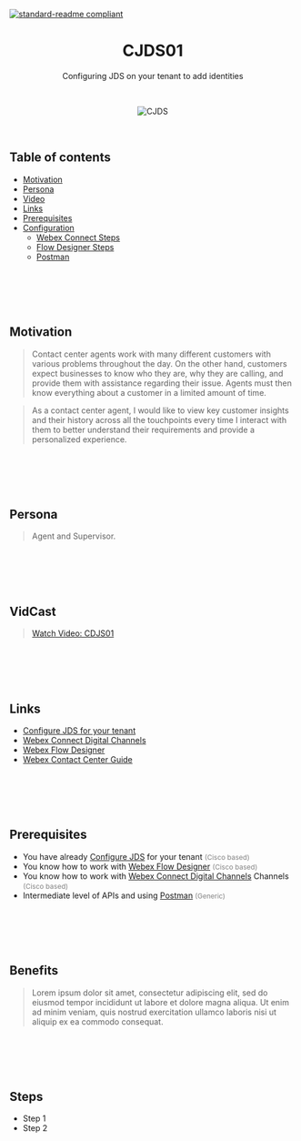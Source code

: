 [![standard-readme compliant](https://img.shields.io/badge/Cisco-WebexCC:_CJDS-brightgreen.svg?style=flat-square)](https://github.com/CiscoDevNet/webex-contact-center-api-samples/tree/main/customer-journey-use-cases)

<h1 align="center"> CJDS01 </h1>

<div align="center" >
  <p>Configuring JDS on your tenant to add identities</p>
</div>

<br>

<p align="center"> 
  <img src="../images/devices-meeting-error-320-cobalt-lime.svg" alt="CJDS" >
</p>

<br>

<h2> Table of contents </h2>

- [Motivation](#motivation)
- [Persona](#persona)
- [Video](#vidcast)
- [Links](#links)
- [Prerequisites](#prerequisites)
- [Configuration](#configuration)
  - [Webex Connect Steps](#wc)
  - [Flow Designer Steps](#fe)
  - [Postman](#pc)

<br>
<br>
<br>
<br>

<h2>Motivation <a id="motivation"></a></h2>

> Contact center agents work with many different customers with various problems throughout the day. On the other hand, customers expect businesses to know who they are, why they are calling, and provide them with assistance regarding their issue. Agents must then know everything about a customer in a limited amount of time.

> As a contact center agent, I would like to view key customer insights and their history across all the touchpoints every time I interact with them to better understand their requirements and provide a personalized experience.

<br>
<br>
<br>
<br>

<h2>Persona <a id="persona"></a></h2>

> Agent and Supervisor.

<br>
<br>
<br>
<br>

<h2> VidCast <a id="vidcast"></a></h2>

> <a href="https://app.vidcast.io/share/455b3f28-7723-4e2b-9c59-c158231c9843" >Watch Video: CDJS01 </a>

<br>
<br>
<br>
<br>

<h2>Links <a id="links"></a></h2>

- [Configure JDS for your tenant](https://developer.webex-cx.com/documentation/guides/journey---getting-started)
- [Webex Connect Digital Channels](https://help.imiconnect.io/)
- [Webex Flow Designer](https://www.cisco.com/c/en/us/td/docs/voice_ip_comm/cust_contact/contact_center/webexcc/SetupandAdministrationGuide_2/b_mp-release-2/wcc-flow-designer.html)
- [Webex Contact Center Guide](https://www.cisco.com/c/en/us/td/docs/voice_ip_comm/cust_contact/contact_center/webexcc/SetupandAdministrationGuide_2/b_mp-release-2.html)

<br>
<br>
<br>
<br>

<h2>Prerequisites <a id="prerequisites"></a></h2>

- You have already [Configure JDS](https://developer.webex-cx.com/documentation/guides/journey---getting-started) for your tenant <span style="font-size:12px;color:gray"> (Cisco based)</span>
- You know how to work with [Webex Flow Designer](https://www.cisco.com/c/en/us/td/docs/voice_ip_comm/cust_contact/contact_center/webexcc/SetupandAdministrationGuide_2/b_mp-release-2/wcc-flow-designer.html) <span style="font-size:12px;color:gray"> (Cisco based)</span>
- You know how to work with [Webex Connect Digital Channels](https://help.imiconnect.io/)
  Channels <span style="font-size:12px; color:gray"> (Cisco based)</span>
- Intermediate level of APIs and using [Postman](https://learning.postman.com/docs/introduction/overview/) <span style="font-size:12px;color:gray"> (Generic)</span>
</div>

<br>
<br>
<br>
<br>

<h2>Benefits <a id="solution"></a></h2>

> Lorem ipsum dolor sit amet, consectetur adipiscing elit, sed do eiusmod tempor incididunt ut labore et dolore magna aliqua. Ut enim ad minim veniam, quis nostrud exercitation ullamco laboris nisi ut aliquip ex ea commodo consequat.

<br>
<br>
<br>
<br>

<h2>Steps <a id="pc"></a></h2>

- Step 1
- Step 2
